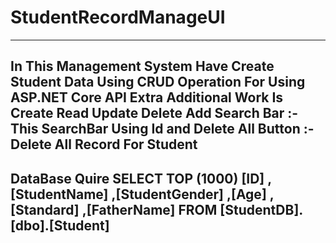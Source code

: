 # StudentRecordManageUI
--------------------------------------------------------------
 In This Management System Have 
Create Student Data Using CRUD Operation For Using ASP.NET Core API 
Extra Additional Work Is 
Create 
Read 
Update 
Delete
Add Search Bar :- This SearchBar Using Id 
and Delete All Button :- Delete All Record For Student
---------------------------------------------------------
DataBase Quire 
            SELECT TOP (1000) [ID]
            ,[StudentName]
            ,[StudentGender]
            ,[Age]
            ,[Standard]
            ,[FatherName]
            FROM [StudentDB].[dbo].[Student]
----------------------------------------------------------------
           

